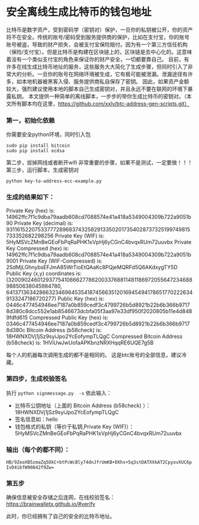 # 安全离线生成比特币的钱包地址

比特币是数字资产，受到密码学（密钥对）保护，一旦你的私钥被公开，你的资产将不在安全。传统的账号/密码受到服务提供商的保护，比如在支付宝，你的账号账号被盗，导致的财产损失，会被支付宝保险赔付。因为有一个第三方信任机构（保险/支付宝）。但是比特币是构建在区块链上的，区块链是去中心化的。这意味着没有一个类似支付宝的角色来保证你的财产安全，一切都要靠自己。
目前，有许多在线生成比特币地址的服务，这些服务大大简化了生成步骤，但同时引入了非常大的分析。一旦你的账号在网络环境被生成，它有极可能被泄漏。泄漏途径有许多，如本地机器被黑客入侵、服务提供商私自保存了密钥。 因此，如果资产金额较大，强烈建议使用本地的脚本自己生成密钥对，并且永远不要在联网的环境下暴露私钥。
本文提供一种简单的离线脚本，一步步的带你生成比特币的密钥对。（本文所有脚本均在这里，https://github.com/xxlv/btc-address-gen-scripts.git）

### 第一，初始化依赖
你需要安全python环境，同时引入包
```
sudo pip install bitcoin
sudo pip install ecdsa
```
第二步，拔掉网线或者断开wifi
非常重要的步骤，如果不是测试，一定要做！！！
第三步，运行脚本，生成密钥对
```
python key-to-address-ecc-example.py
```
### 生成的结果如下：
>
Private Key (hex) is:  14962ffc7f1c9dba79aadb608cd7088574e41a418a5349004309b722a9051b90
Private Key (decimal) is:  9311615220753377728968374325829133502017354028737325199749815733352682298256
Private Key (WIF) is:  5HyMSVcZMnBeGEoFbPqRaPHK1xVpHj6yCGnC4bvqxRUm72uuvbx
Private Key Compressed (hex) is:  14962ffc7f1c9dba79aadb608cd7088574e41a418a5349004309b722a9051b9001
Private Key (WIF-Compressed) is:  2SdMjLGhnybsEFJmA85WrTioEtQAaKc8PQjeMQRFd5Q6AKdxygTY5D
Public Key (x,y) coordinates is: (32009024601293775410666277862003376881148118697205564723468898850638045984780, 64137136342866323469645354187456635120169454941786517702226349133247186720277)
Public Key (hex) is: 0446c477454946ee7187a0b859cedf3c4799726b5d8921b22b6b366b97178d380c8dcc552e1ab8546673dcbfa05f3aa97e33df950f2020805b11e4d8489fdfd615
Compressed Public Key (hex) is: 0346c477454946ee7187a0b859cedf3c4799726b5d8921b22b6b366b97178d380c
Bitcoin Address (b58check) is: 18HWNXDVj1jSz9syiJpo2YcEofympTLQgC
Compressed Bitcoin Address (b58check) is: 1HViUwJwUofaAPKbnzNRXHqqRE6UQE7g5B

每个人的机器每次调用生成的都不是相同的。 这是btc账号的全部信息，建议冷藏。
### 第四步，生成校验签名
执行
```python signmessage.py  -s```
依此输入：

- 比特币公钥地址（上面的 Bitcoin Address (b58check) ）：18HWNXDVj1jSz9syiJpo2YcEofympTLQgC
- 签名信息如：hello
- 钱包格式的私钥（等价于私钥,Private Key (WIF)）：5HyMSVcZMnBeGEoFbPqRaPHK1xVpHj6yCGnC4bvqxRUm72uuvbx
### 输出（每个的都不同）：
```HB/9ZeoXB5zmaZq5OkC+btPcWcBly74dnJfrUmKB+EKhs+5q3stDATXXkAT2CpyovXUC6pIvD4ibfW90842f9Zw=```

### 第五步

确保信息被安全存储之后连网，在线校验签名：https://brainwalletx.github.io/#verify

此时，你已经拥有了自己的安全的比特币地址。
